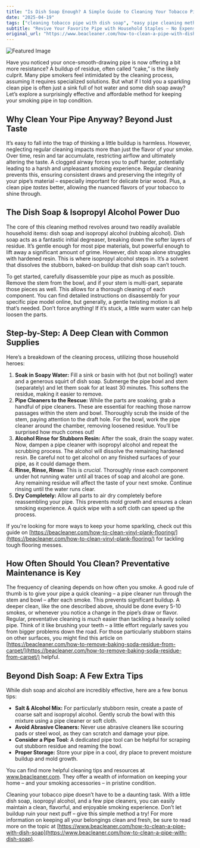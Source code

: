 ```yaml
---
title: "Is Dish Soap Enough? A Simple Guide to Cleaning Your Tobacco Pipe"
date: "2025-04-19"
tags: ["cleaning tobacco pipe with dish soap", "easy pipe cleaning method", "removing resin from pipe", "cleaning a pipe stem", "best way to clean a smoking pipe", "cleaning a briar pipe"]
subtitle: "Revive Your Favorite Pipe with Household Staples – No Expensive Cleaners Needed!"
original_url: "https://www.beacleaner.com/how-to-clean-a-pipe-with-dish-soap"
---
```




![Featured Image](https://res.cloudinary.com/dnm0udlvz/image/upload/v1745046410/article_image_7_at8wwj.jpg)

Have you noticed your once-smooth-drawing pipe is now offering a bit more resistance? A buildup of residue, often called “cake,” is the likely culprit. Many pipe smokers feel intimidated by the cleaning process, assuming it requires specialized solutions. But what if I told you a sparkling clean pipe is often just a sink full of hot water and some dish soap away? Let’s explore a surprisingly effective and affordable method for keeping your smoking pipe in top condition. 

## Why Clean Your Pipe Anyway? Beyond Just Taste

It’s easy to fall into the trap of thinking a little buildup is harmless. However, neglecting regular cleaning impacts more than just the flavor of your smoke. Over time, resin and tar accumulate, restricting airflow and ultimately altering the taste. A clogged airway forces you to puff harder, potentially leading to a harsh and unpleasant smoking experience. Regular cleaning prevents this, ensuring consistent draws and preserving the integrity of your pipe’s material – especially important for delicate briar wood. Plus, a clean pipe *tastes* better, allowing the nuanced flavors of your tobacco to shine through. 

## The Dish Soap & Isopropyl Alcohol Power Duo

The core of this cleaning method revolves around two readily available household items: dish soap and isopropyl alcohol (rubbing alcohol). Dish soap acts as a fantastic initial degreaser, breaking down the softer layers of residue. It’s gentle enough for most pipe materials, but powerful enough to lift away a significant amount of grime. However, dish soap alone struggles with hardened resin. This is where isopropyl alcohol steps in. It’s a solvent that dissolves the stubborn, baked-on buildup that dish soap can’t touch. 

To get started, carefully disassemble your pipe as much as possible. Remove the stem from the bowl, and if your stem is multi-part, separate those pieces as well. This allows for a thorough cleaning of each component.  You can find detailed instructions on disassembly for your specific pipe model online, but generally, a gentle twisting motion is all that’s needed.  Don’t force anything!  If it’s stuck, a little warm water can help loosen the parts.

## Step-by-Step: A Deep Clean with Common Supplies

Here’s a breakdown of the cleaning process, utilizing those household heroes:

1. **Soak in Soapy Water:** Fill a sink or basin with hot (but not boiling!) water and a generous squirt of dish soap. Submerge the pipe bowl and stem (separately) and let them soak for at least 30 minutes. This softens the residue, making it easier to remove.
2. **Pipe Cleaners to the Rescue:** While the parts are soaking, grab a handful of pipe cleaners. These are essential for reaching those narrow passages within the stem and bowl.  Thoroughly scrub the inside of the stem, paying attention to the draft hole. For the bowl, work the pipe cleaner around the chamber, removing loosened residue.  You’ll be surprised how much comes out!
3. **Alcohol Rinse for Stubborn Resin:** After the soak, drain the soapy water. Now, dampen a pipe cleaner with isopropyl alcohol and repeat the scrubbing process. The alcohol will dissolve the remaining hardened resin.  Be careful not to get alcohol on any finished surfaces of your pipe, as it could damage them.
4. **Rinse, Rinse, Rinse:** This is *crucial*. Thoroughly rinse each component under hot running water until all traces of soap and alcohol are gone. Any remaining residue will affect the taste of your next smoke.  Continue rinsing until the water runs clear.
5. **Dry Completely:** Allow all parts to air dry completely before reassembling your pipe. This prevents mold growth and ensures a clean smoking experience.  A quick wipe with a soft cloth can speed up the process.

If you're looking for more ways to keep your home sparkling, check out this guide on [https://beacleaner.com/how-to-clean-vinyl-plank-flooring/](https://beacleaner.com/how-to-clean-vinyl-plank-flooring/) for tackling tough flooring messes.

## How Often Should You Clean? Preventative Maintenance is Key

The frequency of cleaning depends on how often you smoke. A good rule of thumb is to give your pipe a quick cleaning – a pipe cleaner run through the stem and bowl – after each smoke. This prevents significant buildup. A deeper clean, like the one described above, should be done every 5-10 smokes, or whenever you notice a change in the pipe’s draw or flavor.  Regular, preventative cleaning is *much* easier than tackling a heavily soiled pipe.  Think of it like brushing your teeth – a little effort regularly saves you from bigger problems down the road.  For those particularly stubborn stains on other surfaces, you might find this article on [https://beacleaner.com/how-to-remove-baking-soda-residue-from-carpet/](https://beacleaner.com/how-to-remove-baking-soda-residue-from-carpet/) helpful.



## Beyond Dish Soap: A Few Extra Tips

While dish soap and alcohol are incredibly effective, here are a few bonus tips:

* **Salt & Alcohol Mix:** For particularly stubborn resin, create a paste of coarse salt and isopropyl alcohol. Gently scrub the bowl with this mixture using a pipe cleaner or soft cloth.
* **Avoid Abrasive Cleaners:** Never use abrasive cleaners like scouring pads or steel wool, as they can scratch and damage your pipe.
* **Consider a Pipe Tool:** A dedicated pipe tool can be helpful for scraping out stubborn residue and reaming the bowl.
* **Proper Storage:** Store your pipe in a cool, dry place to prevent moisture buildup and mold growth.

You can find more helpful cleaning tips and resources at www.beacleaner.com. They offer a wealth of information on keeping your home – and your smoking accessories – in pristine condition.  



Cleaning your tobacco pipe doesn’t have to be a daunting task. With a little dish soap, isopropyl alcohol, and a few pipe cleaners, you can easily maintain a clean, flavorful, and enjoyable smoking experience. Don’t let buildup ruin your next puff – give this simple method a try!  For more information on keeping all your belongings clean and fresh, be sure to read more on the topic at [https://www.beacleaner.com/how-to-clean-a-pipe-with-dish-soap](https://www.beacleaner.com/how-to-clean-a-pipe-with-dish-soap).